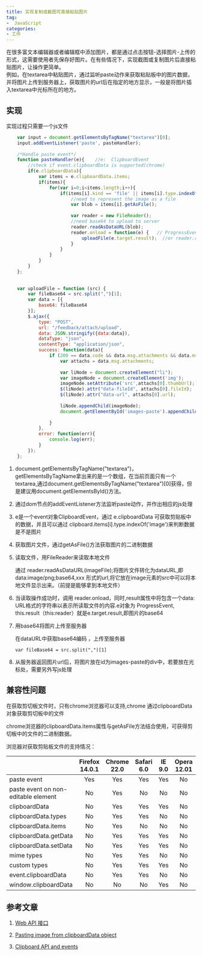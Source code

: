 ```yaml
---
title: 实现复制或截图可直接粘贴图片
tag:
-  JavaScript
categories:
- 工作
---
```

在很多富文本编辑器或者编辑框中添加图片，都是通过点击按钮-选择图片-上传的形式，这需要使用者先保存好图片。在有些情况下，实现截图或复制图片后直接粘贴图片，让操作更简单。    
例如，在textarea中粘贴图片，通过监听paste动作来获取粘贴板中的图片数据，并将图片上传到服务器上，获取图片的url后在指定的地方显示，一般是将图片插入textarea中光标所在的地方。
<!-- more -->
 
## 实现
实现过程只需要一个js文件

```javascript
	var input = document.getElementsByTagName("textarea")[0];
	input.addEventListener('paste', pasteHandler);
	
	/*Handle paste event*/
	function pasteHandler(e){    //e:  ClipboardEvent
	    //check if event.clipboardData is supported(chrome)
	    if(e.clipboardData){
	        var items = e.clipboardData.items;
	        if(items){
	            for(var i=0;i<items.length;i++){
	                if(items[i].kind == 'file' || items[i].type.indexOf('image') > -1){
	                    //need to represent the image as a file
	                    var blob = items[i].getAsFile();
	
	                    var reader = new FileReader();
	                    //need base64 to upload to server
	                    reader.readAsDataURL(blob);
	                    reader.onload = function(e) {   // ProgressEvent
	                        uploadFile(e.target.result);  //or reader.result
	                    }
	                }
	            }
	        }
	    }
	};
	
	
	var uploadFile = function (src) {
	    var fileBase64 = src.split(",")[1];
	    var data = [{
	        base64: fileBase64
	    }];
	    $.ajax({
	        type: "POST",
	        url: "/feedback/attach/upload",
	        data: JSON.stringify({data:data}),
	        dataType: "json",
	        contentType: "application/json",
	        success: function(data){
	            if (200 == data.code && data.msg.attachments && data.msg.attachments.length) {
	                var attachs = data.msg.attachments;
	
	                var liNode = document.createElement("li");
	                var imageNode = document.createElement('img');
	                imageNode.setAttribute('src',attachs[0].thumbUrl);
	                $(liNode).attr("data-fileId", attachs[0].fileId);
	                $(liNode).attr("data-url", attachs[0].url);
	
	                liNode.appendChild(imageNode);
	                document.getElementById('images-paste').appendChild(liNode);
	
	            }
	        },
	        error: function(err){
	            console.log(err);
	        }
	    });
	};
```
 

1.   document.getElementsByTagName("textarea")， getElementsByTagName拿出来的是一个数组，在当前页面只有一个textarea,通过document.getElementsByTagName("textarea")[0]获得，但是建议用document.getElementsById()方法。

2.   通过dom节点的addEventListener方法监听paste动作，并作出相应的js处理

3.   e是一个event对象ClipboardEvent，通过 e.clipboardData 可获取剪贴板中的数据，并且可以通过 clipboard.items[i].type.indexOf('image')来判断数据是不是图片

4.   获取图片文件，通过getAsFile()方法获取图片的二进制数据

5.   读取文件，用FileReader来读取本地文件

      通过 reader.readAsDataURL(imageFile);将图片文件转化为dataURL,即  data:image/png;base64,xxx  形式的url,将它放在image元素的src中可以将本地文件显示出来。（前提是能够拿到本地文件）


 6.  当读取操作成功时，调用 reader.onload，同时,result属性中将包含一个data: URL格式的字符串以表示所读取文件的内容.e对象为 ProgressEvent, this.result（this:reader）就是e.target.result,即图片的base64

 
7.  用base64将图片上传至服务器

     在dataURL中获取base64编码  ，上传至服务器

        var fileBase64 = src.split(",")[1]


8.  从服务器返回图片url后，将图片放在id为images-paste的div中，若要放在光标处，需要另外写js处理


## 兼容性问题
在获取剪切板文件时，只有chrome浏览器可以支持,chrome 通过clipboardData对象获取剪切板中的文件

chrome浏览器的clipboardData.items属性与getAsFile方法结合使用，可获得剪切板中的文件的二进制数据。

浏览器对获取剪贴板文件的支持情况：

|| Firefox 14.0.1	       | Chrome 22.0          |Safari 6.0|IE 9.0|Opera 12.01
| ------------- |:-------------:| :-----:|:-----:|:-----:|:-----:|
| paste event      | Yes | Yes|Yes|Yes|No
| paste event on non-editable element      | No | Yes|No|No|No
| clipboardData | No | Yes|Yes|Yes|No
| clipboardData.types	|No	|Yes|	Yes|	No	|No
|clipboardData.items	|No	|Yes	|No	|No	|No
|clipboardData.getData	|No	|Yes	|Yes	|Yes|No
|clipboardData.setData	|No	|Yes	|Yes	|Yes|No
|mime types	|No	|Yes	|Yes	|No	|No
|custom types	|No	|Yes	|Yes	|Yes	|No
|event.clipboardData	|No	|Yes	|Yes	|No	|No
|window.clipboardData	|No	|No	|No	|Yes	|No
 

## 参考文章

1.  [Web API 接口](https://developer.mozilla.org/zh-CN/docs/Web/API )    

2.  [Pasting image from clipboardData object](http://codebits.glennjones.net/copypaste/pasteimagedata.htm)      

3.  [Clipboard API and events](https://w3c.github.io/clipboard-apis/ )        
